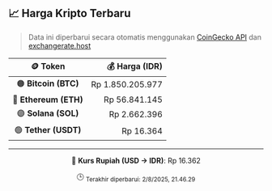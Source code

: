 

<!-- HARGA_KRIPTO -->
## 📈 Harga Kripto Terbaru

> Data ini diperbarui secara otomatis menggunakan [CoinGecko API](https://www.coingecko.com/) dan [exchangerate.host](https://exchangerate.host/)

<div align="center">

| 🪙 Token | 💰 Harga (IDR) |
|:------:|---------------:|
| 🟠 **Bitcoin (BTC)**   | Rp 1.850.205.977 |
| 🔵 **Ethereum (ETH)**  | Rp 56.841.145 |
| 🟣 **Solana (SOL)**    | Rp 2.662.396 |
| 🟢 **Tether (USDT)**   | Rp 16.364 |

---

💱 **Kurs Rupiah (USD → IDR)**: Rp 16.362

🕒 <sub>Terakhir diperbarui: 2/8/2025, 21.46.29</sub>

</div>
<!-- /HARGA_KRIPTO -->